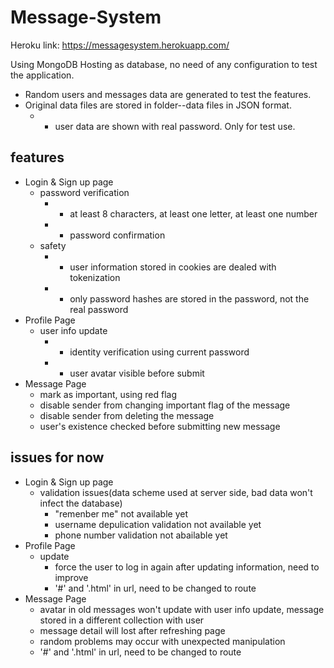 # Message-System
   
   Heroku link: https://messagesystem.herokuapp.com/
    
   Using MongoDB Hosting as database, no need of any configuration to test the application.
   
 * Random users and messages data are generated to test the features.
 * Original data files are stored in folder--data files in JSON format. 
    * - user data are shown with real password. Only for test use.
    
    
## features
* Login & Sign up page
  * password verification
    * - at least 8 characters, at least one letter, at least one number
    * - password confirmation
  * safety
    * - user information stored in cookies are dealed with tokenization
    * - only password hashes are stored in the password, not the real password
* Profile Page
  * user info update
    * - identity verification using current password
    * - user avatar visible before submit
* Message Page
  * mark as important, using red flag
  * disable sender from changing important flag of the message
  * disable sender from deleting the message
  * user's existence checked before submitting new message
  
## issues for now
* Login & Sign up page
  * validation issues(data scheme used at server side, bad data won't infect the database)
    * "remenber me" not available yet
    * username depulication validation not available yet
    * phone number validation not abailable yet
* Profile Page
  * update
    * force the user to log in again after updating information, need to improve
    * '#' and '.html' in url, need to be changed to route
* Message Page
  * avatar in old messages won't update with user info update, message stored in a different collection with user
  * message detail will lost after refreshing page
  * random problems may occur with unexpected manipulation
  * '#' and '.html' in url, need to be changed to route

